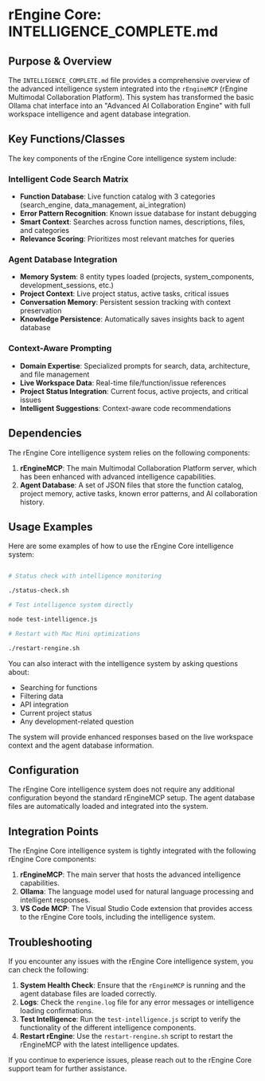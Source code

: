 # rEngine Core: INTELLIGENCE_COMPLETE.md

## Purpose & Overview

The `INTELLIGENCE_COMPLETE.md` file provides a comprehensive overview of the advanced intelligence system integrated into the `rEngineMCP` (rEngine Multimodal Collaboration Platform). This system has transformed the basic Ollama chat interface into an "Advanced AI Collaboration Engine" with full workspace intelligence and agent database integration.

## Key Functions/Classes

The key components of the rEngine Core intelligence system include:

### Intelligent Code Search Matrix

- **Function Database**: Live function catalog with 3 categories (search_engine, data_management, ai_integration)
- **Error Pattern Recognition**: Known issue database for instant debugging
- **Smart Context**: Searches across function names, descriptions, files, and categories
- **Relevance Scoring**: Prioritizes most relevant matches for queries

### Agent Database Integration

- **Memory System**: 8 entity types loaded (projects, system_components, development_sessions, etc.)
- **Project Context**: Live project status, active tasks, critical issues
- **Conversation Memory**: Persistent session tracking with context preservation
- **Knowledge Persistence**: Automatically saves insights back to agent database

### Context-Aware Prompting

- **Domain Expertise**: Specialized prompts for search, data, architecture, and file management
- **Live Workspace Data**: Real-time file/function/issue references
- **Project Status Integration**: Current focus, active projects, and critical issues
- **Intelligent Suggestions**: Context-aware code recommendations

## Dependencies

The rEngine Core intelligence system relies on the following components:

1. **rEngineMCP**: The main Multimodal Collaboration Platform server, which has been enhanced with advanced intelligence capabilities.
2. **Agent Database**: A set of JSON files that store the function catalog, project memory, active tasks, known error patterns, and AI collaboration history.

## Usage Examples

Here are some examples of how to use the rEngine Core intelligence system:

```bash

# Status check with intelligence monitoring

./status-check.sh

# Test intelligence system directly  

node test-intelligence.js

# Restart with Mac Mini optimizations

./restart-rengine.sh
```

You can also interact with the intelligence system by asking questions about:

- Searching for functions
- Filtering data
- API integration
- Current project status
- Any development-related question

The system will provide enhanced responses based on the live workspace context and the agent database information.

## Configuration

The rEngine Core intelligence system does not require any additional configuration beyond the standard rEngineMCP setup. The agent database files are automatically loaded and integrated into the system.

## Integration Points

The rEngine Core intelligence system is tightly integrated with the following rEngine Core components:

1. **rEngineMCP**: The main server that hosts the advanced intelligence capabilities.
2. **Ollama**: The language model used for natural language processing and intelligent responses.
3. **VS Code MCP**: The Visual Studio Code extension that provides access to the rEngine Core tools, including the intelligence system.

## Troubleshooting

If you encounter any issues with the rEngine Core intelligence system, you can check the following:

1. **System Health Check**: Ensure that the `rEngineMCP` is running and the agent database files are loaded correctly.
2. **Logs**: Check the `rengine.log` file for any error messages or intelligence loading confirmations.
3. **Test Intelligence**: Run the `test-intelligence.js` script to verify the functionality of the different intelligence components.
4. **Restart rEngine**: Use the `restart-rengine.sh` script to restart the rEngineMCP with the latest intelligence updates.

If you continue to experience issues, please reach out to the rEngine Core support team for further assistance.
